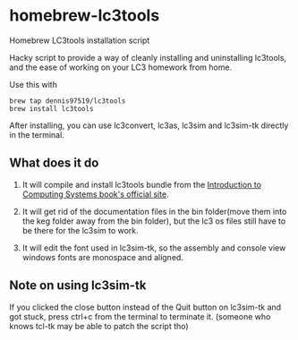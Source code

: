# homebrew-lc3tools

Homebrew LC3tools installation script

Hacky script to provide a way of cleanly installing and uninstalling lc3tools, and the ease of working on your LC3 homework from home.

Use this with 
```
brew tap dennis97519/lc3tools
brew install lc3tools
```

After installing, you can use lc3convert, lc3as, lc3sim and lc3sim-tk directly in the terminal.

## What does it do
1. It will compile and install lc3tools bundle from the [Introduction to Computing Systems book's official site](http://highered.mheducation.com/sites/0072467509/student_view0/lc-3_simulator.html).

2. It will get rid of the documentation files in the bin folder(move them into the keg folder away from the bin folder), but the lc3 os files still have to be there for the lc3sim to work.

3. It will edit the font used in lc3sim-tk, so the assembly and console view windows fonts are monospace and aligned.

## Note on using lc3sim-tk
If you clicked the close button instead of the Quit button on lc3sim-tk and got stuck, press ctrl+c from the terminal to terminate it. (someone who knows tcl-tk may be able to patch the script tho)
